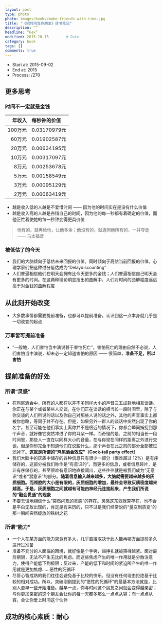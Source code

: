 ```yaml
---
layout: post
type: photo
photo: images/books/make-friends-with-time.jpg
title: "《把时间当作朋友》读书笔记"
description: “”
headline: “Hex”
modified: 2015-10-13        # Date
category: book
tags: []
comments: true
---
```


* Start at: 2015-09-02
* End at: 2015
* Process: /270


更多思考
------

### 时间不一定就是金钱

|年收入|每秒钟的价值|
|--:|:--|
|100万元|0.03170979元|
|60万元|0.01902587元|
|20万元|0.00634195元|
|10万元|0.00317097元|
|8万元|0.00253678元|
|5万元|0.00158549元|
|3万元|0.00095129元|
|2万元|0.00063419元|

* 越是收入低的人越是不爱惜时间 —— 因为他的时间实在是没有什么价值
* 越是收入高的人越是吝惜自己的时间，因为他的每一秒都有着确定的价值，而他正忙着使她的每一秒钟变得更具价值

> 他有的，就再给他，让他多余；他没有的，就连同他所有的，一并夺走 —— 马太福音

### 被低估了的今天

* 我们的大脑倾向于低估未来回报的价值，同时倾向于高估当前回报的价值。心理学家们把这种过分低估成为“Delaydiscounting”
* 人们普遍相信他们在明天会拥有比今天更多的金钱；人们普遍相信自己明天会有更多的时间。在这两种理论明显指出的曲解中，人们对时间的曲解程度远远高于对金钱的曲解程度


从此刻开始改变
------------

* 大多数事情都需要提前准备，也都可以提前准备。认识到这一点本身就几乎是一切改变的起点

### 万事皆可提前准备

* “一般地，人们害怕当中演说甚于害怕死亡”。害怕死亡的理由自然不必说，人们害怕当中演说，却未必一定知道害怕的原因 —— 很简单，**准备不足，所以害怕**

提前准备的好处
------------

### 所谓“灵感”

* 在鸡尾酒会中，所有的人都在以差不多同样大小的声音三五成群地相互谈话。你正在与某个或者某些人交谈，在你们正在谈话的相当长一段时间里，除了与你交谈的人们所说的话以及你自己对那些人说的话之外，其他的声音事实上都被你忽略，等同于并不存在。但是，如果另外一群人的谈话中突然出现了你的名字，甚至可能在他们事实上离你并不是很近的情况下，你都会瞬间捕捉到那个声音，就好像它突然冲进了你的耳朵一样。而奇怪的是，之前的相当长一段时间里，那些人一直在以同样大小的音量，在与你现在同样的距离之外进行交谈，但是你却完全不知道他们在说些什么，那个声音在此之前的部分全部被过滤掉了。**这就是所谓的“鸡尾酒会效应”（Cock-tail party effect）**
* 我们大脑中的灰质中储存的各种信息只有很少一部分（很难超过 12%）是有序储存的，这部分被我们称作是“有意识的”。而更多的信息，或者信息碎片，是非有序储存的，甚至很难有意识地直接调出，这些往往就是被我们成为“无意识”或者“潜意识”的部分。**随着信息输入越来越多，大脑就需要越来越多的灰质细胞。而颅腔的大小是有限的，灰质细胞的增加，最终会导致灰质密度越来越高。于是，灰质细胞之间就越有可能由神经元连接起来，产生我们所说的“融会贯通”的现象**
* 不要无谓地相信什么“突然闪现的灵感”的存在。灵感这东西就算存在，也不会是平白无故出现的，肯定是有来历的，只不过是我们经常说的“量变到质变”的那一瞬间突然绽放的铁树之花

### 所谓“能力”

* 一个人在某方面的能力究竟有多大，几乎直接取决于此人能再哪方面提前多久进行过准备
* 准备不充分的人面临的困境，就好像是个手铐，越挣扎就被箍得越紧。面对最后期限，无法不产生无比的焦虑。而这些焦虑产生的唯一作用就是分散注意力，使得产能低下到极限；反过来，产能的低下和时间的紧迫所产生的唯一作用就是更加焦虑……恶性的死循环
* 尽管心智成熟的我们往往会避免基于比较的快乐，但没有任何理由拒绝基于比较的相对成功。所以，突破刚刚提到的“恶性的死循环”的最基本方法就是，比别人更早一些开始准备。越早一点，你与时间这个朋友之间就会变得越亲密；与你更加亲密的这个朋友会让你的每一天都多那么一点点从容；而一点点从容，会让你爱上时间这个伙伴

成功的核心素质：耐心
----------------

